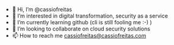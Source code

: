 - 👋 Hi, I’m @cassiofreitas
- 👀 I’m interested in digital transformation, security as a service
- 🌱 I’m currently learning github (cli is still fooling me :-) )
- 💞️ I’m looking to collaborate on cloud security solutions
- 📫 How to reach me cassiofreitas@cassiofreitas.com

<!---
cassiofreitas/cassiofreitas is a ✨ special ✨ repository because its `README.md` (this file) appears on your GitHub profile.
You can click the Preview link to take a look at your changes.
--->
